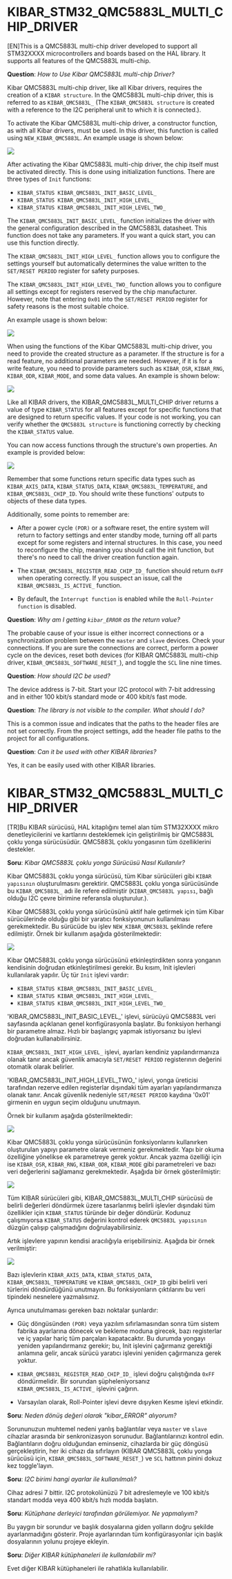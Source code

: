 # KIBAR_STM32_QMC5883L_MULTI_CHIP_DRIVER
[EN]This is a QMC5883L multi-chip driver developed to support all STM32XXXX microcontrollers and boards based on the HAL library. It supports all features of the QMC5883L multi-chip.

<strong>Question</strong>: <em>How to Use Kibar QMC5883L multi-chip Driver?</em>

Kibar QMC5883L multi-chip driver, like all Kibar drivers, requires the creation of a `KIBAR structure`. In the QMC5883L multi-chip driver, this is referred to as `KIBAR_QMC5883L_` (The `KIBAR_QMC5883L structure` is created with a reference to the I2C peripheral unit to which it is connected.).

To activate the Kibar QMC5883L multi-chip driver, a constructor function, as with all Kibar drivers, must be used. In this driver, this function is called using `NEW_KIBAR_QMC5883L`. An example usage is shown below:

<img src="Images/IMAGE1.png" width="auto">

After activating the Kibar QMC5883L multi-chip driver, the chip itself must be activated directly. This is done using initialization functions. There are three types of `Init` functions:

- `KIBAR_STATUS KIBAR_QMC5883L_INIT_BASIC_LEVEL_`
- `KIBAR_STATUS KIBAR_QMC5883L_INIT_HIGH_LEVEL_`
- `KIBAR_STATUS KIBAR_QMC5883L_INIT_HIGH_LEVEL_TWO_`

The `KIBAR_QMC5883L_INIT_BASIC_LEVEL_` function initializes the driver with the general configuration described in the QMC5883L datasheet. This function does not take any parameters. If you want a quick start, you can use this function directly.

The `KIBAR_QMC5883L_INIT_HIGH_LEVEL_` function allows you to configure the settings yourself but automatically determines the value written to the `SET/RESET PERIOD` register for safety purposes.

The `KIBAR_QMC5883L_INIT_HIGH_LEVEL_TWO_` function allows you to configure all settings except for registers reserved by the chip manufacturer. However, note that entering `0x01` into the `SET/RESET PERIOD` register for safety reasons is the most suitable choice.

An example usage is shown below:

<img src="Images/IMAGE2.png" width="auto">

When using the functions of the Kibar QMC5883L multi-chip driver, you need to provide the created structure as a parameter. If the structure is for a read feature, no additional parameters are needed. However, if it is for a write feature, you need to provide parameters such as `KIBAR_OSR`, `KIBAR_RNG`, `KIBAR_ODR`, `KIBAR_MODE`, and some data values. An example is shown below:

<img src="Images/IMAGE3.png" width="auto">

Like all KIBAR drivers, the KIBAR_QMC5883L_MULTI_CHIP driver returns a value of type `KIBAR_STATUS` for all features except for specific functions that are designed to return specific values. If your code is not working, you can verify whether the `QMC5883L structure` is functioning correctly by checking the `KIBAR_STATUS` value.

You can now access functions through the structure's own properties. An example is provided below:

<img src="Images/IMAGE4.png" width="auto">

Remember that some functions return specific data types such as `KIBAR_AXIS_DATA`, `KIBAR_STATUS_DATA`, `KIBAR_QMC5883L_TEMPERATURE`, and `KIBAR_QMC5883L_CHIP_ID`. You should write these functions' outputs to objects of these data types.

Additionally, some points to remember are:

- After a power cycle `(POR)` or a software reset, the entire system will return to factory settings and enter standby mode, turning off all parts except for some registers and internal structures. In this case, you need to reconfigure the chip, meaning you should call the init function, but there's no need to call the driver creation function again.

- The `KIBAR_QMC5883L_REGISTER_READ_CHIP_ID_` function should return `0xFF` when operating correctly. If you suspect an issue, call the `KIBAR_QMC5883L_IS_ACTIVE_` function.

- By default, the `Interrupt function` is enabled while the `Roll-Pointer function` is disabled.

<strong>Question</strong>: <em>Why am I getting `kibar_ERROR` as the return value?</em>

The probable cause of your issue is either incorrect connections or a synchronization problem between the `master` and `slave` devices. Check your connections. If you are sure the connections are correct, perform a power cycle on the devices, reset both devices (for KIBAR QMC5883L multi-chip driver, `KIBAR_QMC5883L_SOFTWARE_RESET_`), and toggle the `SCL` line nine times.

<strong>Question</strong>: <em>How should I2C be used?</em>

The device address is 7-bit. Start your I2C protocol with 7-bit addressing and in either 100 kbit/s standard mode or 400 kbit/s fast mode.

<strong>Question</strong>: <em>The library is not visible to the compiler. What should I do?</em>

This is a common issue and indicates that the paths to the header files are not set correctly. From the project settings, add the header file paths to the project for all configurations.

<strong>Question</strong>: <em>Can it be used with other KIBAR libraries?</em>

Yes, it can be easily used with other KIBAR libraries.

# KIBAR_STM32_QMC5883L_MULTI_CHIP_DRIVER
[TR]Bu KIBAR sürücüsü, HAL kitaplığını temel alan tüm STM32XXXX mikro denetleyicilerini ve kartlarını desteklemek için geliştirilmiş bir QMC5883L çoklu yonga sürücüsüdür. QMC5883L çoklu yongasının tüm özelliklerini destekler.

<strong>Soru</strong>: <em>Kibar QMC5883L çoklu yonga Sürücüsü Nasıl Kullanılır?</em>

Kibar QMC5883L çoklu yonga sürücüsü, tüm Kibar sürücüleri gibi `KIBAR yapısının` oluşturulmasını gerektirir. QMC5883L çoklu yonga sürücüsünde bu `KIBAR_QMC5883L_` adı ile refere edilmiştir (`KIBAR_QMC5883L yapısı`, bağlı olduğu I2C çevre birimine referansla oluşturulur.).

Kibar QMC5883L çoklu yonga sürücüsünü aktif hale getirmek için tüm Kibar sürücülerinde olduğu gibi bir yaratıcı fonksiyonunun kullanılması gerekmektedir. Bu sürücüde bu işlev `NEW_KIBAR_QMC5883L` şeklinde refere edilmiştir. Örnek bir kullanım aşağıda gösterilmektedir:

<img src="Images/IMAGE1.png" width="auto">

Kibar QMC5883L çoklu yonga sürücüsünü etkinleştirdikten sonra yonganın kendisinin doğrudan etkinleştirilmesi gerekir. Bu kısım, Init işlevleri kullanılarak yapılır. Üç tür `Init` işlevi vardır:

- `KIBAR_STATUS KIBAR_QMC5883L_INIT_BASIC_LEVEL_`
- `KIBAR_STATUS KIBAR_QMC5883L_INIT_HIGH_LEVEL_`
- `KIBAR_STATUS KIBAR_QMC5883L_INIT_HIGH_LEVEL_TWO_`

'KIBAR_QMC5883L_INIT_BASIC_LEVEL_' işlevi, sürücüyü QMC5883L veri sayfasında açıklanan genel konfigürasyonla başlatır. Bu fonksiyon herhangi bir parametre almaz. Hızlı bir başlangıç ​​yapmak istiyorsanız bu işlevi doğrudan kullanabilirsiniz.

`KIBAR_QMC5883L_INIT_HIGH_LEVEL_` işlevi, ayarları kendiniz yapılandırmanıza olanak tanır ancak güvenlik amacıyla `SET/RESET PERIOD` registerının değerini otomatik olarak belirler.

'KIBAR_QMC5883L_INIT_HIGH_LEVEL_TWO_' işlevi, yonga üreticisi tarafından rezerve edilen registerlar dışındaki tüm ayarları yapılandırmanıza olanak tanır. Ancak güvenlik nedeniyle `SET/RESET PERIOD` kaydına '0x01' girmenin en uygun seçim olduğunu unutmayın.

Örnek bir kullanım aşağıda gösterilmektedir:

<img src="Images/IMAGE2.png" width="auto">

Kibar QMC5883L çoklu yonga sürücüsünün fonksiyonlarını kullanırken oluşturulan yapıyı parametre olarak vermeniz gerekmektedir. Yapı bir okuma özelliğine yönelikse ek parametreye gerek yoktur. Ancak yazma özelliği için ise `KIBAR_OSR`, `KIBAR_RNG`, `KIBAR_ODR`, `KIBAR_MODE` gibi parametreleri ve bazı veri değerlerini sağlamanız gerekmektedir. Aşağıda bir örnek gösterilmiştir:

<img src="Images/IMAGE3.png" width="auto">

Tüm KIBAR sürücüleri gibi, KIBAR_QMC5883L_MULTI_CHIP sürücüsü de belirli değerleri döndürmek üzere tasarlanmış belirli işlevler dışındaki tüm özellikler için `KIBAR_STATUS` türünde bir değer döndürür. Kodunuz çalışmıyorsa `KIBAR_STATUS` değerini kontrol ederek `QMC5883L yapısının` düzgün çalışıp çalışmadığını doğrulayabilirsiniz.

Artık işlevlere yapının kendisi aracılığıyla erişebilirsiniz. Aşağıda bir örnek verilmiştir:

<img src="Images/IMAGE4.png" width="auto">

Bazı işlevlerin `KIBAR_AXIS_DATA`, `KIBAR_STATUS_DATA`, `KIBAR_QMC5883L_TEMPERATURE` ve `KIBAR_QMC5883L_CHIP_ID` gibi belirli veri türlerini döndürdüğünü unutmayın. Bu fonksiyonların çıktılarını bu veri tipindeki nesnelere yazmalısınız.

Ayrıca unutulmaması gereken bazı noktalar şunlardır:

- Güç döngüsünden `(POR)` veya yazılım sıfırlamasından sonra tüm sistem fabrika ayarlarına dönecek ve bekleme moduna girecek, bazı registerlar ve iç yapılar hariç tüm parçaları kapatacaktır. Bu durumda yongayı yeniden yapılandırmanız gerekir; bu, Init işlevini çağırmanız gerektiği anlamına gelir, ancak sürücü yaratıcı işlevini yeniden çağırmanıza gerek yoktur.

- `KIBAR_QMC5883L_REGISTER_READ_CHIP_ID_` işlevi doğru çalıştığında `0xFF` döndürmelidir. Bir sorundan şüpheleniyorsanız `KIBAR_QMC5883L_IS_ACTIVE_` işlevini çağırın.

- Varsayılan olarak, Roll-Pointer işlevi devre dışıyken Kesme işlevi etkindir.

<strong>Soru</strong>: <em>Neden dönüş değeri olarak "kibar_ERROR" alıyorum?</em>

Sorununuzun muhtemel nedeni yanlış bağlantılar veya `master` ve `slave` cihazlar arasında bir senkronizasyon sorunudur. Bağlantılarınızı kontrol edin. Bağlantıların doğru olduğundan eminseniz, cihazlarda bir güç döngüsü gerçekleştirin, her iki cihazı da sıfırlayın (KIBAR QMC5883L çoklu yonga sürücüsü için, `KIBAR_QMC5883L_SOFTWARE_RESET_`) ve `SCL` hattının pinini dokuz kez toggle'layın.

<strong>Soru</strong>: <em>I2C birimi hangi ayarlar ile kullanılmalı?</em>

Cihaz adresi 7 bittir. I2C protokolünüzü 7 bit adreslemeyle ve 100 kbit/s standart modda veya 400 kbit/s hızlı modda başlatın.

<strong>Soru</strong>: <em>Kütüphane derleyici tarafından görülemiyor. Ne yapmalıyım?</em>

Bu yaygın bir sorundur ve başlık dosyalarına giden yolların doğru şekilde ayarlanmadığını gösterir. Proje ayarlarından tüm konfigürasyonlar için başlık dosyalarının yolunu projeye ekleyin.

<strong>Soru</strong>: <em>Diğer KIBAR kütüphaneleri ile kullanılabilir mi?</em>

Evet diğer KIBAR kütüphaneleri ile rahatlıkla kullanılabilir.
